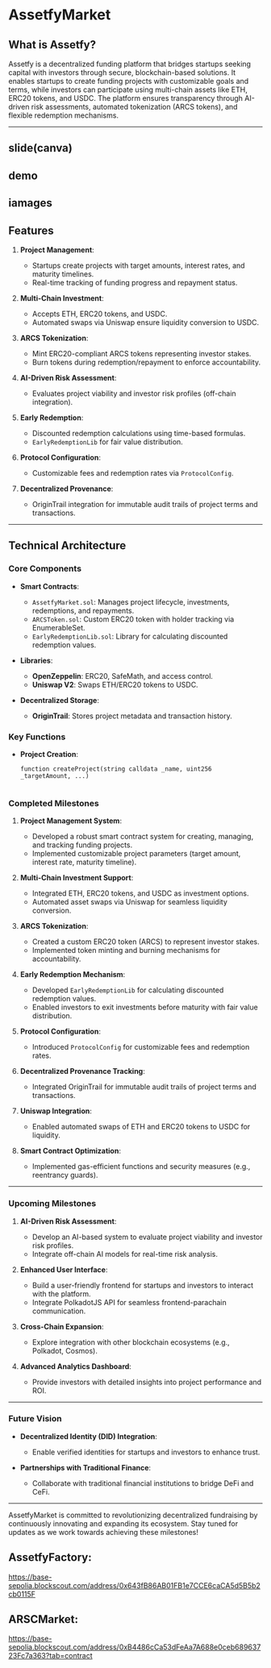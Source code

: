 # AssetfyMarket

## What is Assetfy?
Assetfy is a decentralized funding platform that bridges startups seeking capital with investors through secure, blockchain-based solutions. It enables startups to create funding projects with customizable goals and terms, while investors can participate using multi-chain assets like ETH, ERC20 tokens, and USDC. The platform ensures transparency through AI-driven risk assessments, automated tokenization (ARCS tokens), and flexible redemption mechanisms.

---
## slide(canva)

## demo

## iamages


## Features
1. **Project Management**:  
   - Startups create projects with target amounts, interest rates, and maturity timelines.  
   - Real-time tracking of funding progress and repayment status.

2. **Multi-Chain Investment**:  
   - Accepts ETH, ERC20 tokens, and USDC.  
   - Automated swaps via Uniswap ensure liquidity conversion to USDC.

3. **ARCS Tokenization**:  
   - Mint ERC20-compliant ARCS tokens representing investor stakes.  
   - Burn tokens during redemption/repayment to enforce accountability.

4. **AI-Driven Risk Assessment**:  
   - Evaluates project viability and investor risk profiles (off-chain integration).  

5. **Early Redemption**:  
   - Discounted redemption calculations using time-based formulas.  
   - `EarlyRedemptionLib` for fair value distribution.

6. **Protocol Configuration**:  
   - Customizable fees and redemption rates via `ProtocolConfig`.

7. **Decentralized Provenance**:  
   - OriginTrail integration for immutable audit trails of project terms and transactions.

---

## Technical Architecture

### Core Components
- **Smart Contracts**:  
  - `AssetfyMarket.sol`: Manages project lifecycle, investments, redemptions, and repayments.  
  - `ARCSToken.sol`: Custom ERC20 token with holder tracking via EnumerableSet.  
  - `EarlyRedemptionLib.sol`: Library for calculating discounted redemption values.  

- **Libraries**:  
  - **OpenZeppelin**: ERC20, SafeMath, and access control.  
  - **Uniswap V2**: Swaps ETH/ERC20 tokens to USDC.  

- **Decentralized Storage**:  
  - **OriginTrail**: Stores project metadata and transaction history.  

### Key Functions
- **Project Creation**:  
  ```solidity
  function createProject(string calldata _name, uint256 _targetAmount, ...)


### Completed Milestones
1. **Project Management System**:  
   - Developed a robust smart contract system for creating, managing, and tracking funding projects.  
   - Implemented customizable project parameters (target amount, interest rate, maturity timeline).  

2. **Multi-Chain Investment Support**:  
   - Integrated ETH, ERC20 tokens, and USDC as investment options.  
   - Automated asset swaps via Uniswap for seamless liquidity conversion.  

3. **ARCS Tokenization**:  
   - Created a custom ERC20 token (ARCS) to represent investor stakes.  
   - Implemented token minting and burning mechanisms for accountability.  

4. **Early Redemption Mechanism**:  
   - Developed `EarlyRedemptionLib` for calculating discounted redemption values.  
   - Enabled investors to exit investments before maturity with fair value distribution.  

5. **Protocol Configuration**:  
   - Introduced `ProtocolConfig` for customizable fees and redemption rates.  

6. **Decentralized Provenance Tracking**:  
   - Integrated OriginTrail for immutable audit trails of project terms and transactions.  

7. **Uniswap Integration**:  
   - Enabled automated swaps of ETH and ERC20 tokens to USDC for liquidity.  

8. **Smart Contract Optimization**:  
   - Implemented gas-efficient functions and security measures (e.g., reentrancy guards).  

---

### Upcoming Milestones
1. **AI-Driven Risk Assessment**:  
   - Develop an AI-based system to evaluate project viability and investor risk profiles.  
   - Integrate off-chain AI models for real-time risk analysis.  

2. **Enhanced User Interface**:  
   - Build a user-friendly frontend for startups and investors to interact with the platform.  
   - Integrate PolkadotJS API for seamless frontend-parachain communication.  

3. **Cross-Chain Expansion**:  
   - Explore integration with other blockchain ecosystems (e.g., Polkadot, Cosmos).  

4. **Advanced Analytics Dashboard**:  
   - Provide investors with detailed insights into project performance and ROI.  
---

### Future Vision
- **Decentralized Identity (DID) Integration**:  
  - Enable verified identities for startups and investors to enhance trust.  


- **Partnerships with Traditional Finance**:  
  - Collaborate with traditional financial institutions to bridge DeFi and CeFi.  

---

AssetfyMarket is committed to revolutionizing decentralized fundraising by continuously innovating and expanding its ecosystem. Stay tuned for updates as we work towards achieving these milestones!
















## AssetfyFactory:
https://base-sepolia.blockscout.com/address/0x643fB86AB01FB1e7CCE6caCA5d5B5b2cb0115F

## ARSCMarket:
https://base-sepolia.blockscout.com/address/0xB4486cCa53dFeAa7A688e0ceb68963723Fc7a363?tab=contract


